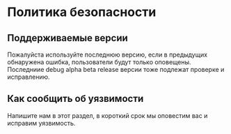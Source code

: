 # Политика безопасности

## Поддерживаемые версии

Пожалуйста используйте последнюю версию, если в предыдущих обнаружена ошибка, пользователи будут только оповещены.
Последниие debug alpha beta release версии тоже подлежат проверке и исправлению.

## Как сообщить об уязвимости

Напишите нам в этот раздел, в короткий срок мы оповестим вас и исправим уязвимость.
